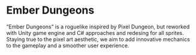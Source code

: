 Ember Dungeons
=============

“Ember Dungeons” is a roguelike inspired by Pixel Dungeon, but reworked with Unity game engine and C# approaches and redesing for all sprites. 
Staying true to the pixel art aesthetic, we aim to add innovative mechanics to the gameplay and a smoother user experience.
